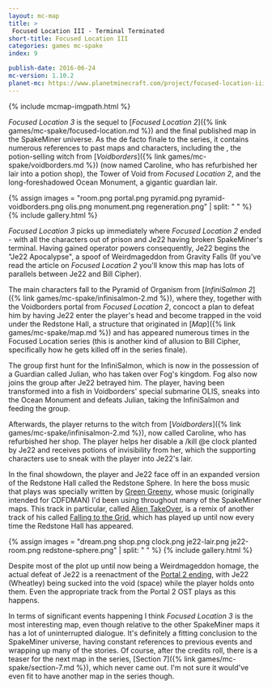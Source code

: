 ```yaml
---
layout: mc-map
title: >
 Focused Location III - Terminal Terminated
short-title: Focused Location III
categories: games mc-spake
index: 9

publish-date: 2016-06-24
mc-version: 1.10.2
planet-mc: https://www.planetminecraft.com/project/focused-location-iii---terminal-terminated/
---
```


{% include mcmap-imgpath.html %}

*Focused Location 3* is the sequel to [*Focused Location 2*]({% link games/mc-spake/focused-location.md %}) and the final published map in the SpakeMiner universe. As the de facto finale to the series, it contains numerous references to past maps and characters, including the , the potion-selling witch from [*Voidborders*]({% link games/mc-spake/voidborders.md %}) (now named Caroline, who has refurbished her lair into a potion shop), the Tower of Void from *Focused Location 2*, and the long-foreshadowed Ocean Monument, a gigantic guardian lair.

{% assign images = "room.png portal.png pyramid.png pyramid-voidborders.png olis.png monument.png regeneration.png" | split: " " %}
{% include gallery.html %}

*Focused Location 3* picks up immediately where *Focused Location 2* ended - with all the characters out of prison and Je22 having broken SpakeMiner's terminal. Having gained operator powers consequently, Je22 begins the "Je22 Apocalypse", a spoof of Weirdmageddon from Gravity Falls (If you've read the article on *Focused Location 2* you'll know this map has lots of parallels between Je22 and Bill Cipher).

The main characters fall to the Pyramid of Organism from [*InfiniSalmon 2*]({% link games/mc-spake/infinisalmon-2.md %}), where they, together with the Voidborders portal from *Focused Location 2*, concoct a plan to defeat him by having Je22 enter the player's head and become trapped in the void under the Redstone Hall, a structure that originated in [*Map*]({% link games/mc-spake/map.md %}) and has appeared numerous times in the Focused Location series (this is another kind of allusion to Bill Cipher, specifically how he gets killed off in the series finale).

The group first hunt for the InfiniSalmon, which is now in the possession of a Guardian called Julian, who has taken over Fog's kingdom. Fog also now joins the group after Je22 betrayed him. The player, having been transformed into a fish in Voidborders' special submarine OLIS, sneaks into the Ocean Monument and defeats Julian, taking the InfiniSalmon and feeding the group.

Afterwards, the player returns to the witch from [*Voidborders*]({% link games/mc-spake/infinisalmon-2.md %}), now called Caroline, who has refurbished her shop. The player helps her disable a /kill @e clock planted by Je22 and receives potions of invisibility from her, which the supporting characters use to sneak with the player into Je22's lair.

In the final showdown, the player and Je22 face off in an expanded version of the Redstone Hall called the Redstone Sphere. In here the boss music that plays was specially written by [Green Greeny](https://soundcloud.com/green-greeny), whose music (originally intended for CDFDMAN) I'd been using throughout many of the SpakeMiner maps. This track in particular, called [Alien TakeOver](https://soundcloud.com/green-greeny/alien-takeover-falling-to-the-grid-remix), is a remix of another track of his called [Falling to the Grid](https://soundcloud.com/green-greeny/falling-to-the-grid), which has played up until now every time the Redstone Hall has appeared.

{% assign images = "dream.png shop.png clock.png je22-lair.png je22-room.png redstone-sphere.png" | split: " " %}
{% include gallery.html %}

Despite most of the plot up until now being a Weirdmageddon homage, the actual defeat of Je22 is a reenactment of the [Portal 2 ending](https://youtu.be/4xdMOAQulqg?t=91), with Je22 (Wheatley) being sucked into the void (space) while the player holds onto them. Even the appropriate track from the Portal 2 OST plays as this happens.

In terms of significant events happening I think *Focused Location 3* is the most interesting map, even though relative to the other SpakeMiner maps it has a lot of uninterrupted dialogue. It's definitely a fitting conclusion to the SpakeMiner universe, having constant references to previous events and wrapping up many of the stories. Of course, after the credits roll, there is a teaser for the next map in the series, [Section 7]({% link games/mc-spake/section-7.md %}), which never came out. I'm not sure it would've even fit to have another map in the series though.